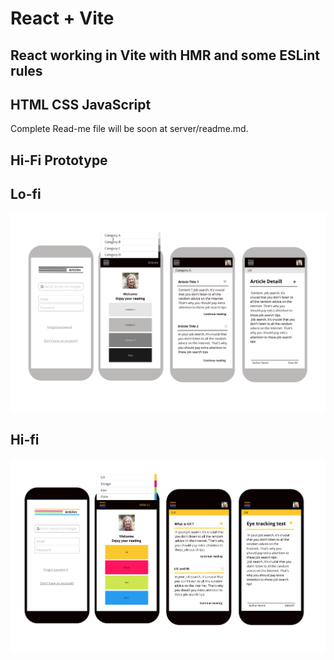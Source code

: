 # React + Vite

## React working in Vite with HMR and some ESLint rules 

## HTML CSS JavaScript

Complete Read-me file will be soon at server/readme.md.


## Hi-Fi Prototype 

## Lo-fi

![lo-fi prototype](./src/assets/lo_fi_protype.png)

## Hi-fi

![hi-fi prototype](./src/assets/hi_fi_prototype.png)
